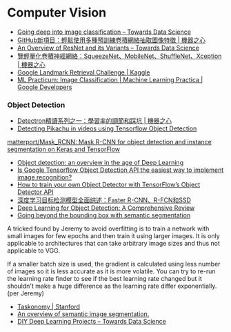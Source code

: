 # Computer Vision

* [Going deep into image classification – Towards Data Science](https://towardsdatascience.com/an-overview-of-image-classification-networks-3fb4ff6fa61b)
* [GitHub新項目：輕鬆使用多種預訓練卷積網絡抽取圖像特徵 \| 機器之心](https://www.jiqizhixin.com/articles/2018-04-16-3)
* [An Overview of ResNet and its Variants – Towards Data Science](https://towardsdatascience.com/an-overview-of-resnet-and-its-variants-5281e2f56035)
* [覽輕量化卷積神經網絡：SqueezeNet、MobileNet、ShuffleNet、Xception \| 機器之心](https://www.jiqizhixin.com/articles/2018-01-08-6)
* [Google Landmark Retrieval Challenge \| Kaggle](https://www.kaggle.com/c/landmark-retrieval-challenge/discussion/57855)
* [ML Practicum: Image Classification  \|  Machine Learning Practica  \|  Google Developers](https://developers.google.com/machine-learning/practica/image-classification/)

### Object Detection

* [Detectron精讀系列之一：學習率的調節和踩坑 \| 機器之心](https://www.jiqizhixin.com/articles/Detectron)
* [Detecting Pikachu in videos using Tensorflow Object Detection](https://towardsdatascience.com/detecting-pikachu-in-videos-using-tensorflow-object-detection-cd872ac42c1d)

[matterport/Mask\_RCNN: Mask R-CNN for object detection and instance segmentation on Keras and TensorFlow](https://github.com/matterport/Mask_RCNN)



* [Object detection: an overview in the age of Deep Learning](https://tryolabs.com/blog/2017/08/30/object-detection-an-overview-in-the-age-of-deep-learning/)
* [Is Google Tensorflow Object Detection API the easiest way to implement image recognition?](https://medium.com/towards-data-science/is-google-tensorflow-object-detection-api-the-easiest-way-to-implement-image-recognition-a8bd1f500ea0)
* [How to train your own Object Detector with TensorFlow’s Object Detector API](https://medium.com/towards-data-science/how-to-train-your-own-object-detector-with-tensorflows-object-detector-api-bec72ecfe1d9)
* [深度学习目标检测模型全面综述：Faster R-CNN、R-FCN和SSD](https://www.jiqizhixin.com/articles/2017-09-18-7)
* [Deep Learning for Object Detection: A Comprehensive Review](https://medium.com/towards-data-science/deep-learning-for-object-detection-a-comprehensive-review-73930816d8d9)
* [Going beyond the bounding box with semantic segmentation](https://thegradient.pub/semantic-segmentation/)

A tricked found by Jeremy to avoid overfitting is to train a network with small images for few epochs and then train it using larger images. It is only applicable to architectures that can take arbitrary image sizes and thus not applicable to VGG.

If a smaller batch size is used, the gradient is calculated using less number of images so it is less accurate as it is more volatile. You can try to re-run the learning rate finder to see if the best learning rate changed but it shouldn't make a huge difference as the learning rate differ exponentially. \(per Jeremy\)

* [Taskonomy \| Stanford](http://taskonomy.stanford.edu/)
* [An overview of semantic image segmentation.](https://www.jeremyjordan.me/semantic-segmentation/)
* [DIY Deep Learning Projects – Towards Data Science](https://towardsdatascience.com/diy-deep-learning-projects-c2e0fac3274f)

